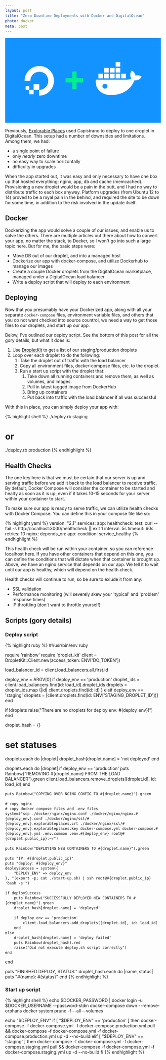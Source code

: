 ```yaml
---
layout: post
title: "Zero Downtime Deployments with Docker and DigitalOcean"
photo: docker
meta: post
---
```


![](/images/docker.jpg)

Previously, [Explorable Places][ep] used Capistrano to deploy to one droplet in DigitalOcean. This setup had a number of downsides and limitations. Among them,<!--more--> we had:
- a single point of failure
- only _nearly_ zero downtime
- no easy way to scale horizontally
- difficulty in upgrades

When the app started out, it was easy and only necessary to have one box up that hosted everything: nginx, app, db and cache (memcached). Provisioning a new droplet would be a pain in the butt, and I had no way to distribute traffic to each box anyway. Platform upgrades (from Ubuntu 12 to 14) proved to be a royal pain in the behind, and required the site to be down for some time, in addition to the risk involved in the update itself.

## Docker

Dockerizing the app would solve a couple of our issues, and enable us to solve the others. There are multiple articles out there about how to convert your app, no matter the stack, to Docker, so I won't go into such a large topic here. But for me, the basic steps were:

- Move DB out of our droplet, and into a managed host
- Dockerize our app with docker-compose, and utilize Dockerhub to manage our images
- Create a couple Docker droplets from the DigitalOcean marketplace, managed under a DigitalOcean load balancer
- Write a deploy script that will deploy to each environment

## Deploying

Now that you presumably have your Dockerized app, along with all your separate `docker-compose` files, environment variable files, and others that you do not want checked into source countrol, we need a way to get those files to our droplets, and start up our app.

Below, I've outlined our deploy script. See the bottom of this post for all the gory details, but what it does is:
1. Use [DropletKit][droplet_kit] to get a list of our staging/production droplets
1. Loop over each droplet to do the following:
    1. Take the droplet out of traffic with the load balancer
    1. Copy all environment files, docker-compose files, etc. to the droplet.
    1. Run a start up script with the droplet that:
        1. Take down all running containers and remove them, as well as volumes, and images.
        1. Pull in latest tagged image from DockerHub
        1. Bring up containers
        1. Put back into traffic with the load balancer if all was successful

With this in place, you can simply deploy your app with:

{% highlight shell %}
./deploy.rb staging
# or
./deploy.rb production
{% endhighlight %}

## Health Checks

The one key here is that we must be certain that our server is up and serving traffic before we add it back to the load balancer to receive traffic. By default, Docker Compose will consider the container to be started and healty as soon as it is up, even if it takes 10-15 seconds for your server within your container to start.

To make sure our app is ready to serve traffic, we can utilize health checks with Docker Compose. You can define this in your compose file like so:

{% highlight yaml %}
version: "2.1"
services:
  app:
    healthcheck:
      test: curl --fail -s http://localhost:3000/healthcheck || exit 1
      interval: 5s
      timeout: 60s
      retries: 10
  nginx:
    depends_on:
      app:
        condition: service_healthy
{% endhighlight %}

This health check will be run within your container, so you can reference localhost here. If you have other containers that depend on this one, you can define the conditions that will dictate when that container is brought up. Above, we have an nginx service that depends on our app. We tell it to wait until our app is healthy, which will depend on the health check.

Health checks will continue to run, so be sure to exlude it from any:
- SSL validation
- Performance monitoring (will severely skew your 'typical' and 'problem' response times)
- IP throttling (don't want to throttle yourself)

## Scripts (gory details)

### Deploy script

{% highlight ruby %}
#!/usr/bin/env ruby

require 'rainbow'
require 'droplet_kit'
client = DropletKit::Client.new(access_token: ENV['DO_TOKEN'])

load_balancer_id = client.load_balancers.all.first.id

deploy_env = ARGV[0]
if deploy_env == 'production'
    droplet_ids = client.load_balancers.find(id: load_id).droplet_ids
    droplets = droplet_ids.map {|id| client.droplets.find(id: id) }
elsif deploy_env == 'staging'
    droplets = [client.droplets.find(id: ENV['STAGING_DROPLET_ID'])]
end

if !droplets
    raise("There are no droplets for deploy env: #{deploy_env}!")
end

droplet_hash = {}

# set statuses
droplets.each do |droplet|
    droplet_hash[droplet.name] = 'not deployed'
end

droplets.each do |droplet|
    if deploy_env == 'production'
        puts Rainbow("REMOVING #{droplet.name} FROM THE LOAD BALANCER").green
        client.load_balancers.remove_droplets([droplet.id], id: load_id)
    end

    puts Rainbow("COPYING OVER NGINX CONFIG TO #{droplet.name}").green

    # copy nginx
    # copy docker compose files and .env files
    system("scp ./docker/nginx/nginx.conf ./docker/nginx/nginx.#{deploy_env}.conf ./docker/nginx/ssl/#{deploy_env}.explorableplaces.crt ./docker/nginx/ssl/#{deploy_env}.explorableplaces.key docker-compose.yml docker-compose.#{deploy_env}.yml .env.common .env.#{deploy_env} root@#{droplet.public_ip}:~/")

    puts Rainbow("DEPLOYING NEW CONTAINERS TO #{droplet.name}").green

    puts "IP: #{droplet.public_ip}"
    puts "deploy: #{deploy_env}"
    deploySuccess = system({
        "DEPLOY_ENV" => deploy_env
    }, "(export -p; cat ./start-up.sh) | ssh root@#{droplet.public_ip}  'bash -s'")

    if deploySuccess
        puts Rainbow("SUCCESSFULLY DEPLOYED NEW CONTAINERS TO #{droplet.name}").green
        droplet_hash[droplet.name] = 'deployed'

        if deploy_env == 'production'
            client.load_balancers.add_droplets([droplet.id], id: load_id)
        end
    else
        droplet_hash[droplet.name] = 'deploy failed'
        puts Rainbow(droplet_hash).red
        raise("Did not execute deploy.sh script correctly")
    end
end

puts "FINISHED DEPLOY, STATUS:"
droplet_hash.each do |name, status|
  puts "#{name}: #{status}"
end
{% endhighlight %}

### Start up script
{% highlight shell %}
echo $DOCKER_PASSWORD | docker login -u $DOCKER_USERNAME --password-stdin
docker-compose down --remove-orphans
docker system prune -f --all --volumes

echo "$DEPLOY_ENV"
if [ "$DEPLOY_ENV" == 'production' ]
then
    docker-compose -f docker-compose.yml -f docker-compose.production.yml pull && docker-compose -f docker-compose.yml -f docker-compose.production.yml up -d --no-build
elif [ "$DEPLOY_ENV" == 'staging' ]
then
    docker-compose -f docker-compose.yml -f docker-compose.staging.yml pull && docker-compose -f docker-compose.yml -f docker-compose.staging.yml up -d --no-build
fi
{% endhighlight %}

[ep]: https://www.explorableplaces.com
[droplet_kit]: https://github.com/digitalocean/droplet_kit
